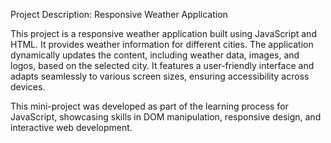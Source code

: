 Project Description: Responsive Weather Application

This project is a responsive weather application built using JavaScript and HTML. It provides weather information for different cities. The application dynamically updates the content, including weather data, images, and logos, based on the selected city. It features a user-friendly interface and adapts seamlessly to various screen sizes, ensuring accessibility across devices. 

This mini-project was developed as part of the learning process for JavaScript, showcasing skills in DOM manipulation, responsive design, and interactive web development.
